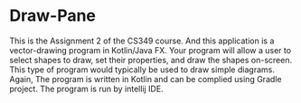 # Draw-Pane
This is the Assignment 2 of the CS349 course. And this application is a vector-drawing program in Kotlin/Java FX. Your program will allow a user to select shapes to draw, set their properties, and draw the shapes on-screen. This type of program would typically be used to draw simple diagrams. Again, The program is written in Kotlin and can be complied using Gradle project. The program is run by intellij IDE.
